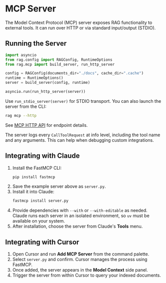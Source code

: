 # MCP Server

The Model Context Protocol (MCP) server exposes RAG functionality to external tools. It can run over HTTP or via standard input/output (STDIO).

## Running the Server

```python
import asyncio
from rag.config import RAGConfig, RuntimeOptions
from rag.mcp import build_server, run_http_server

config = RAGConfig(documents_dir="./docs", cache_dir=".cache")
runtime = RuntimeOptions()
server = build_server(config, runtime)

asyncio.run(run_http_server(server))
```

Use `run_stdio_server(server)` for STDIO transport. You can also launch the
server from the CLI:

```bash
rag mcp --http
```

See [MCP HTTP API](api_http.md) for endpoint details.

The server logs every `CallToolRequest` at info level, including the tool name
and any arguments. This can help when debugging custom integrations.

## Integrating with Claude

1. Install the FastMCP CLI:
   ```bash
   pip install fastmcp
   ```
2. Save the example server above as `server.py`.
3. Install it into Claude:
   ```bash
   fastmcp install server.py
   ```
4. Provide dependencies with `--with` or `--with-editable` as needed. Claude runs each server in an isolated environment, so `uv` must be available on your system.
5. After installation, choose the server from Claude's **Tools** menu.

## Integrating with Cursor

1. Open Cursor and run **Add MCP Server** from the command palette.
2. Select `server.py` and confirm. Cursor manages the process using FastMCP.
3. Once added, the server appears in the **Model Context** side panel.
4. Trigger the server from within Cursor to query your indexed documents.
